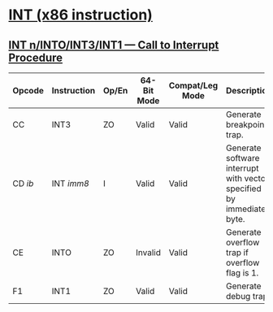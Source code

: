 # [INT (x86 instruction)](https://en.wikipedia.org/wiki/INT_(x86_instruction))





## [INT n/INTO/INT3/INT1 — Call to Interrupt Procedure](https://www.felixcloutier.com/x86/intn:into:int3:int1)

| Opcode  | Instruction | Op/En | 64-Bit Mode | Compat/Leg Mode | Description                                                  |
| ------- | ----------- | ----- | ----------- | --------------- | ------------------------------------------------------------ |
| CC      | INT3        | ZO    | Valid       | Valid           | Generate breakpoint trap.                                    |
| CD *ib* | INT *imm8*  | I     | Valid       | Valid           | Generate software interrupt with vector specified by immediate byte. |
| CE      | INTO        | ZO    | Invalid     | Valid           | Generate overflow trap if overflow flag is 1.                |
| F1      | INT1        | ZO    | Valid       | Valid           | Generate debug trap.                                         |